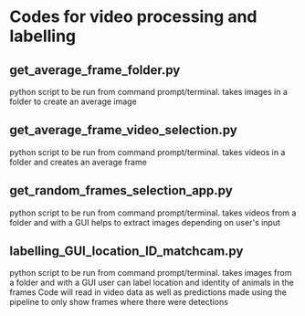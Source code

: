 # Codes for video processing and labelling

## get_average_frame_folder.py
python script to be run from command prompt/terminal. takes images in a folder to create an average image

## get_average_frame_video_selection.py
python script to be run from command prompt/terminal. takes videos in a folder and creates an average frame

## get_random_frames_selection_app.py
python script to be run from command prompt/terminal. takes videos from a folder and with a GUI helps to extract images depending on user's input

## labelling_GUI_location_ID_matchcam.py
python script to be run from command prompt/terminal. takes images from a folder and with a GUI user can label location and identity of animals in the frames
    Code will read in video data as well as predictions made using the pipeline to only show frames where there were detections
